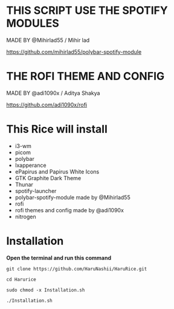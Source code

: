 # THIS SCRIPT USE THE SPOTIFY MODULES 
MADE BY @Mihirlad55 / Mihir lad

https://github.com/mihirlad55/polybar-spotify-module

# THE ROFI THEME AND CONFIG 
MADE BY @adi1090x / Aditya Shakya

https://github.com/adi1090x/rofi


# This Rice will install

- i3-wm
- picom
- polybar
- lxapperance
- ePapirus and Papirus White Icons
- GTK Graphite Dark Theme
- Thunar
- spotify-launcher
- polybar-spotify-module made by @Mihirlad55
- rofi
- rofi themes and config made by @adi1090x
- nitrogen

# Installation

**Open the terminal and run this command**


```git clone https://github.com/HaruNashii/HaruRice.git```

```cd Harurice```

```sudo chmod -x Installation.sh```

```./Installation.sh```


